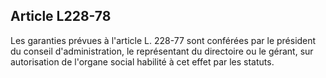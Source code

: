 Article L228-78
----
Les garanties prévues à l'article L. 228-77 sont conférées par le président du
conseil d'administration, le représentant du directoire ou le gérant, sur
autorisation de l'organe social habilité à cet effet par les statuts.
